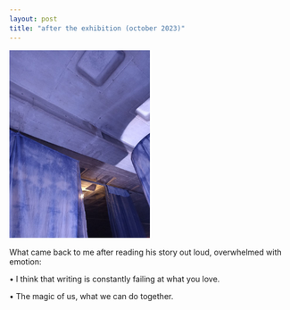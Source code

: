 ```yaml
---
layout: post
title: "after the exhibition (october 2023)"
---
```


<img src="/assets/blog_posts/posts/aftertheexhibition.jpeg.jpg" alt="exhibition picture" style='height: 50%; width: 50%; object-fit: contain'> 
<p>What came back to me after reading his story out loud, overwhelmed with emotion:</p>
<p>•	I think that writing is constantly failing at what you love.</p>
<p>•	The magic of us, what we can do together.</p>
